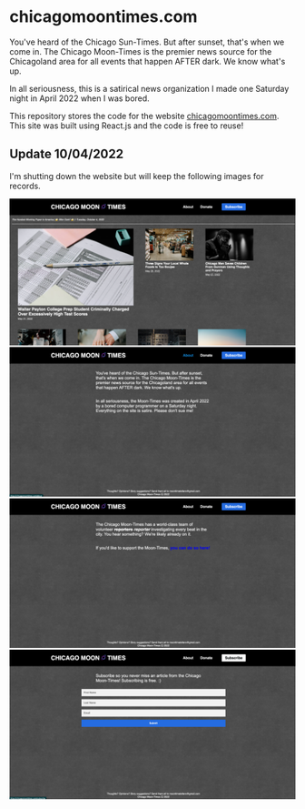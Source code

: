 # chicagomoontimes.com

You've heard of the Chicago Sun-Times. But after sunset, that's when we come in. The Chicago Moon-Times is the premier news source for the Chicagoland area for all events that happen AFTER dark. We know what's up.

In all seriousness, this is a satirical news organization I made one Saturday night in April 2022 when I was bored.

This repository stores the code for the website [chicagomoontimes.com](https://chicagomoontimes.com/). This site was built using React.js and the code is free to reuse!

## Update 10/04/2022

I'm shutting down the website but will keep the following images for records.

![alt text](images/main.png)
![alt text](images/about.png)
![alt text](images/donate.png)
![alt text](images/subscribe.png)